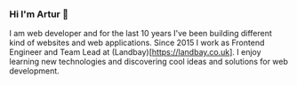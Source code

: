 ### Hi I'm Artur 👋

I am web developer and for the last 10 years I've been building different kind of websites and web applications. Since 2015 I work as Frontend Engineer and Team Lead at (Landbay)[https://landbay.co.uk]. I enjoy learning new technologies and discovering cool ideas and solutions for web development.

<!--
**arozwalak/arozwalak** is a ✨ _special_ ✨ repository because its `README.md` (this file) appears on your GitHub profile.

Here are some ideas to get you started:

- 🔭 I’m currently working on ...
- 🌱 I’m currently learning ...
- 👯 I’m looking to collaborate on ...
- 🤔 I’m looking for help with ...
- 💬 Ask me about ...
- 📫 How to reach me: ...
- 😄 Pronouns: ...
- ⚡ Fun fact: ...
-->
